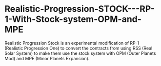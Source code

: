 # Realistic-Progression-STOCK---RP-1-With-Stock-system-OPM-and-MPE
Realistic Progression Stock is an experimental modification of RP-1 (Realistic Progression One) to convert the contracts from using RSS (Real Solar System) to make them use the stock system with OPM (Outer Planets Mod) and MPE (Minor Planets Expansion).
